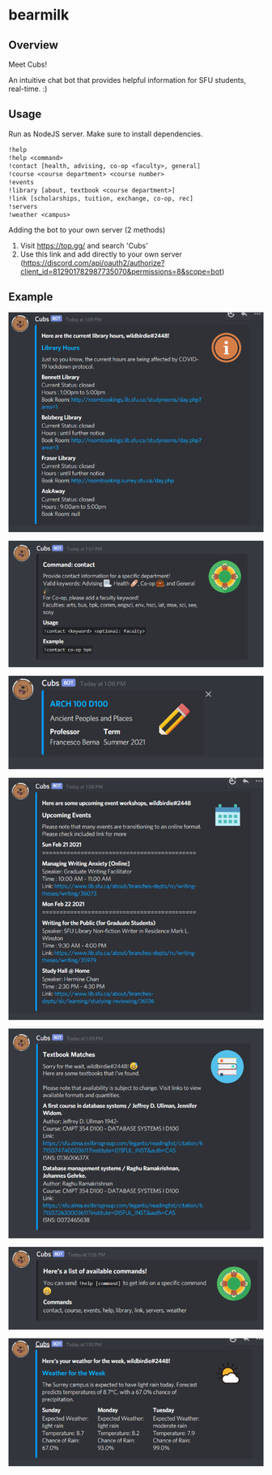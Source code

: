 # bearmilk

## Overview
Meet Cubs!

An intuitive chat bot that provides helpful information for SFU students, real-time. :)


## Usage

Run as NodeJS server. Make sure to install dependencies.


```
!help
!help <command>
!contact [health, advising, co-op <faculty>, general]
!course <course department> <course number>
!events
!library [about, textbook <course department>]
!link [scholarships, tuition, exchange, co-op, rec]
!servers
!weather <campus>
```

Adding the bot to your own server (2 methods)
1) Visit https://top.gg/ and search 'Cubs'
2) Use this link and add directly to your own server (https://discord.com/api/oauth2/authorize?client_id=812901782987735070&permissions=8&scope=bot)

## Example

![about](https://github.com/dstrigoun/bearmilk/blob/main/resources/readme/about.png)


![contact](https://github.com/dstrigoun/bearmilk/blob/main/resources/readme/contact.png)


![courses](https://github.com/dstrigoun/bearmilk/blob/main/resources/readme/courses.png)


![events](https://github.com/dstrigoun/bearmilk/blob/main/resources/readme/events.png)


![textbook](https://github.com/dstrigoun/bearmilk/blob/main/resources/readme/textbook.png)


![unknown](https://github.com/dstrigoun/bearmilk/blob/main/resources/readme/unknown.png)


![weather](https://github.com/dstrigoun/bearmilk/blob/main/resources/readme/weather.png)
